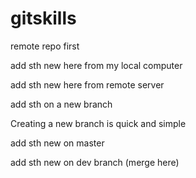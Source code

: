 # gitskills
remote repo first

add sth new here from my local computer

add sth new here from remote server

add sth on a new branch

Creating a new branch is quick and simple


add sth new on master

add sth new on dev branch (merge here)
